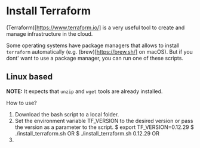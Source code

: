 # Install Terraform

(Terraform)[https://www.terraform.io/] is a very useful tool to create and manage infrastructure in the cloud.

Some operating systems have package managers that allows to install `terraform` automatically (e.g. (brew)[https://brew.sh/] on macOS). But if you dont' want to use a package manager, you can run one of these scripts.

## Linux based

**NOTE:** It expects that `unzip` and `wget` tools are already installed.

How to use?

  1) Download the bash script to a local folder.
  2) Set the environment variable TF_VERSION to the desired version
     or pass the version as a parameter to the script.
     $ export TF_VERSION=0.12.29
     $ ./install_terraform.sh
     OR
     $ ./install_terraform.sh 0.12.29
OR
1) 
